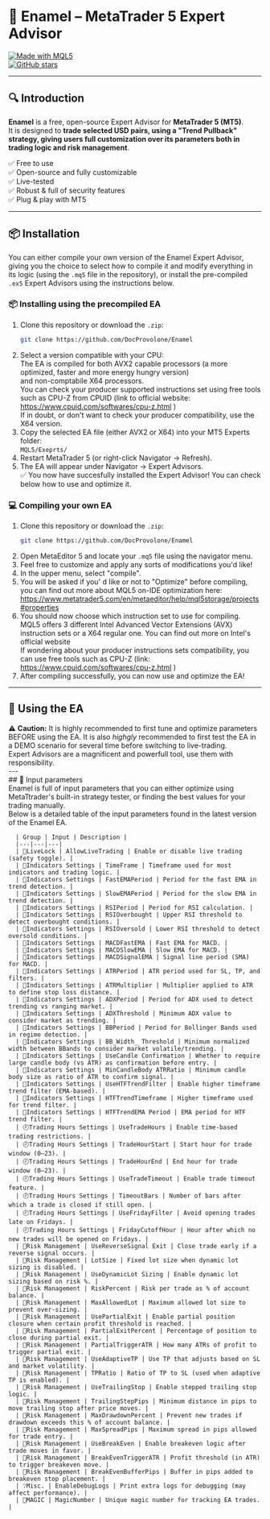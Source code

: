 # 🦷 Enamel – MetaTrader 5 Expert Advisor

[![Made with MQL5](https://img.shields.io/badge/Made%20with-MQL5-blue.svg)](https://www.mql5.com/en/docs)   
[![GitHub stars](https://img.shields.io/github/stars/DocProvolone/Enamel.svg?style=social)](https://github.com/DocProvolone/Enamel/stargazers)

---

## 🔍 Introduction
**Enamel** is a free, open-source Expert Advisor for **MetaTrader 5 (MT5)**.  
It is designed to **trade selected USD pairs, using a "Trend Pullback" strategy, giving users full customization over its parameters both in trading logic and risk management**.

✅ Free to use  
✅ Open-source and fully customizable  
✅ Live-tested  
✅ Robust & full of security features  
✅ Plug & play with MT5  

---

## 📦 Installation

You can either compile your own version of the Enamel Expert Advisor, giving you the choice to select how to compile it and modify everything in its logic (using the ` .mq5 ` file in the repository),
or install the pre-compiled `.ex5` Expert Advisors using the instructions below.

### 📦 Installing using the precompiled EA


1. Clone this repository or download the `.zip`:  
   ```bash
   git clone https://github.com/DocProvolone/Enamel
2. Select a version compatible with your CPU:  
      The EA is compiled for both AVX2 capable processors (a more optimized, faster and more energy hungry version)  
      and non-comptabile X64 processors.  
      You can check your producer supported instructions set using free tools such as CPU-Z from CPUID (link to official website: https://www.cpuid.com/softwares/cpu-z.html )  
      If in doubt, or don't want to check your producer compatibility, use the X64 version.  
3. Copy the selected EA file (either AVX2 or X64) into your MT5 Experts folder:  
   ` MQL5/Exeprts/ `  
4. Restart MetaTrader 5 (or right-click Navigator → Refresh).  
5. The EA will appear under Navigator → Expert Advisors.  
✅ You now have succesfully installed the Expert Advisor! You can check below how to use and optimize it.

### 💻 Compiling your own EA  
1. Clone this repository or download the `.zip`:  
   ```bash
   git clone https://github.com/DocProvolone/Enamel  
2. Open MetaEditor 5 and locate your ` .mq5 ` file using the navigator menu.  
3. Feel free to customize and apply any sorts of modifications you'd like!  
4. In the upper menu, select "compile".  
5. You will be asked if you' d like or not to "Optimize" before compiling, you can find out more about MQL5 on-IDE optimization here: https://www.metatrader5.com/en/metaeditor/help/mql5storage/projects#properties  
6. You should now choose which instruction set to use for compiling.  
   MQL5 offers 3 different Intel Advanced Vector Extensions (AVX) instruction sets or a X64 regular one. You can find out more on Intel's official website  
   If wondering about your producer instructions sets compatibility, you can use free tools such as CPU-Z (link: https://www.cpuid.com/softwares/cpu-z.html )  
7. After compiling successfully, you can now use and optimize the EA!  

---

## 📩 Using the EA  

⚠️ **Caution:** It is highly recommended to first tune and optimize parameters BEFORE using the EA. It is also *highgly* recommended to first test the EA in a DEMO scenario for several time before switching to live-trading.  
    Expert Advisors are a magnificent and powerfull tool, use them with responsibility.  
    ---  
    ## 🔢 Input parameters  
    Enamel is full of input parameters that you can either optimize using MetaTtrader's built-in strategy tester, or finding the best values for your trading manually.  
    Below is a detailed table of the input parameters found in the latest version of the Enamel EA.  

    
      | Group | Input | Description |
      |---|---|---|
      | 🔐LiveLock | AllowLiveTrading | Enable or disable live trading (safety toggle). |
      | 🚧Indicators Settings | TimeFrame | Timeframe used for most indicators and trading logic. |
      | 🚧Indicators Settings | FastEMAPeriod | Period for the fast EMA in trend detection. |
      | 🚧Indicators Settings | SlowEMAPeriod | Period for the slow EMA in trend detection. |
      | 🚧Indicators Settings | RSIPeriod | Period for RSI calculation. |
      | 🚧Indicators Settings | RSIOverbought | Upper RSI threshold to detect overbought conditions. |
      | 🚧Indicators Settings | RSIOversold | Lower RSI threshold to detect oversold conditions. |
      | 🚧Indicators Settings | MACDFastEMA | Fast EMA for MACD. |
      | 🚧Indicators Settings | MACDSlowEMA | Slow EMA for MACD. |
      | 🚧Indicators Settings | MACDSignalEMA | Signal line period (SMA) for MACD. |
      | 🚧Indicators Settings | ATRPeriod | ATR period used for SL, TP, and filters. |
      | 🚧Indicators Settings | ATRMultiplier | Multiplier applied to ATR to define stop loss distance. |
      | 🚧Indicators Settings | ADXPeriod | Period for ADX used to detect trending vs ranging market. |
      | 🚧Indicators Settings | ADXThreshold | Minimum ADX value to consider market as trending. |
      | 🚧Indicators Settings | BBPeriod | Period for Bollinger Bands used in regime detection. |
      | 🚧Indicators Settings | BB_Width_ Threshold | Minimum normalized width between BBands to consider market volatile/trending. |
      | 🚧Indicators Settings | UseCandle Confirmation | Whether to require large candle body (vs ATR) as confirmation before entry. |
      | 🚧Indicators Settings | MinCandleBody ATRRatio | Minimum candle body size as ratio of ATR to confirm signal. |
      | 🚧Indicators Settings | UseHTFTrendFilter | Enable higher timeframe trend filter (EMA-based). |
      | 🚧Indicators Settings | HTFTrendTimeframe | Higher timeframe used for trend filter. |
      | 🚧Indicators Settings | HTFTrendEMA Period | EMA period for HTF trend filter. |
      | 🕗Trading Hours Settings | UseTradeHours | Enable time-based trading restrictions. |
      | 🕗Trading Hours Settings | TradeHourStart | Start hour for trade window (0–23). |
      | 🕗Trading Hours Settings | TradeHourEnd | End hour for trade window (0–23). |
      | 🕗Trading Hours Settings | UseTradeTimeout | Enable trade timeout feature. |
      | 🕗Trading Hours Settings | TimeoutBars | Number of bars after which a trade is closed if still open. |
      | 🕗Trading Hours Settings | UseFridayFilter | Avoid opening trades late on Fridays. |
      | 🕗Trading Hours Settings | FridayCutoffHour | Hour after which no new trades will be opened on Fridays. |
      | 💱Risk Management | UseReverseSignal Exit | Close trade early if a reverse signal occurs. |
      | 💱Risk Management | LotSize | Fixed lot size when dynamic lot sizing is disabled. |
      | 💱Risk Management | UseDynamicLot Sizing | Enable dynamic lot sizing based on risk %. |
      | 💱Risk Management | RiskPercent | Risk per trade as % of account balance. |
      | 💱Risk Management | MaxAllowedLot | Maximum allowed lot size to prevent over-sizing. |
      | 💱Risk Management | UsePartialExit | Enable partial position closure when certain profit threshold is reached. |
      | 💱Risk Management | PartialExitPercent | Percentage of position to close during partial exit. |
      | 💱Risk Management | PartialTriggerATR | How many ATRs of profit to trigger partial exit. |
      | 💱Risk Management | UseAdaptiveTP | Use TP that adjusts based on SL and market volatility. |
      | 💱Risk Management | TPRatio | Ratio of TP to SL (used when adaptive TP is enabled). |
      | 💱Risk Management | UseTrailingStop | Enable stepped trailing stop logic. |
      | 💱Risk Management | TrailingStepPips | Minimum distance in pips to move trailing stop after price moves. |
      | 💱Risk Management | MaxDrawdownPercent | Prevent new trades if drawdown exceeds this % of account balance. |
      | 💱Risk Management | MaxSpreadPips | Maximum spread in pips allowed for trade entry. |
      | 💱Risk Management | UseBreakEven | Enable breakeven logic after trade moves in favor. |
      | 💱Risk Management | BreakEvenTriggerATR | Profit threshold (in ATR) to trigger breakeven move. |
      | 💱Risk Management | BreakEvenBufferPips | Buffer in pips added to breakeven stop placement. |
      | ❔Misc. | EnableDebugLogs | Print extra logs for debugging (may affect performance). |
      | 🔮MAGIC | MagicNumber | Unique magic number for tracking EA trades. |
